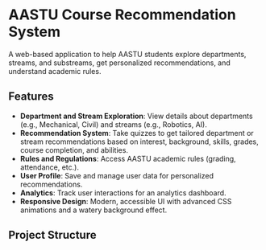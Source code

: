# AASTU Course Recommendation System

A web-based application to help AASTU students explore departments, streams, and substreams, get personalized recommendations, and understand academic rules.

## Features
- **Department and Stream Exploration**: View details about departments (e.g., Mechanical, Civil) and streams (e.g., Robotics, AI).
- **Recommendation System**: Take quizzes to get tailored department or stream recommendations based on interest, background, skills, grades, course completion, and abilities.
- **Rules and Regulations**: Access AASTU academic rules (grading, attendance, etc.).
- **User Profile**: Save and manage user data for personalized recommendations.
- **Analytics**: Track user interactions for an analytics dashboard.
- **Responsive Design**: Modern, accessible UI with advanced CSS animations and a watery background effect.

## Project Structure